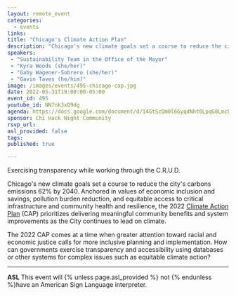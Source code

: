 ```yaml
---
layout: remote_event
categories:
  - events
links: 
title: "Chicago's Climate Action Plan"
description: "Chicago's new climate goals set a course to reduce the city's carbons emissions 62% by 2040. Anchored in values of economic inclusion and savings, pollution burden reduction, and equitable access to critical infrastructure and community health and resilience, the 2022 CAP prioritizes delivering meaningful community benefits and system improvements as the City continues to lead on climate. The 2022 CAP comes at a time when greater attention toward racial and economic justice calls for more inclusive planning and implementation. How can governments exercise transparency and accessibility using databases or other systems for complex issues such as equitable climate action? "
speakers:
 - "Sustainability Team in the Office of the Mayor"
 - "Kyra Woods (she/her)"
 - "Gaby Wagener-Sobrero (she/her)"
 - "Gavin Taves (he/him)"
image: /images/events/495-chicago-cap.jpg
date: 2022-05-31T19:00:00-05:00
event_id: 495
youtube_id: NN7nk3xQ9dg
agenda: https://docs.google.com/document/d/14GtScQm0l6GyqdNht0LpqG8LmcEF7i3COjNJ06PaTj8/edit#
sponsor: Chi Hack Night Community
rsvp_url: 
asl_provided: false
tags:
published: true

---
```


Exercising transparency while working through the C.R.U.D. 

Chicago's new climate goals set a course to reduce the city's carbons emissions 62% by 2040. Anchored in values of economic inclusion and savings, pollution burden reduction, and equitable access to critical infrastructure and community health and resilience, the 2022 [Climate Action Plan](https://www.chicago.gov/city/en/sites/climate-action-plan/home.html) (CAP) prioritizes delivering meaningful community benefits and system improvements as the City continues to lead on climate.

The 2022 CAP comes at a time when greater attention toward racial and economic justice calls for more inclusive planning and implementation. How can governments exercise transparency and accessibility using databases or other systems for complex issues such as equitable climate action? 

---

**ASL** This event will {% unless page.asl_provided %} not {% endunless %}have an American Sign Language interpreter.

